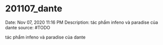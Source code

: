 # 201107_dante

Date: Nov 07, 2020 11:16 PM
Description: tác phẩm infeno và paradise của dante
source: #TODO

tác phẩm infeno và paradise của dante